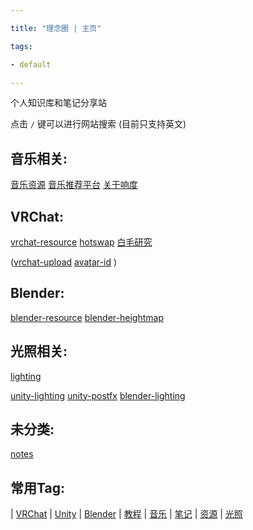 ```yaml
---

title: "理念圈 | 主页"

tags:

- default

---
```




个人知识库和笔记分享站



点击 `/` 键可以进行网站搜索 (目前只支持英文)







## 音乐相关:

[音乐资源](music/音乐资源.md)  [音乐推荐平台](music/音乐推荐平台.md)  [关于响度](music/关于响度.md)





## VRChat:



[vrchat-resource](vrc/vrchat-resource.md)  [hotswap](vrc/hotswap.md) [白毛研究](notes/白毛研究.md)



 ([vrchat-upload](vrc/vrchat-upload.md)   [avatar-id](vrc/words/avatar-id.md) )



## Blender:

[blender-resource](blender/blender-resource.md) [blender-heightmap](blender/blender-heightmap.md)



## 光照相关:

[lighting](notes/lighting.md) 



[unity-lighting](unity/unity-lighting.md) [unity-postfx](unity/unity-postfx.md) [blender-lighting](blender/blender-lighting.md)



## 未分类:

[notes](notes/notes.md)





## 常用Tag:



| [VRChat](https://q.noos.ca/tags/VRChat/) | [Unity](https://q.noos.ca/tags/Unity/) | [Blender](https://q.noos.ca/tags/Blender/) | [教程](https://q.noos.ca/tags/教程/) | [音乐](https://q.noos.ca/tags/音乐/) | [笔记](https://q.noos.ca/tags/笔记/) | [资源](https://q.noos.ca/tags/资源/) | [光照](https://q.noos.ca/tags/光照/)








